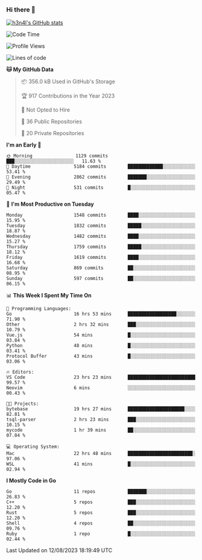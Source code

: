 ### Hi there 👋

[![h3n4l's GitHub stats](https://github-readme-stats.vercel.app/api?username=h3n4l&count_private=true&show_icons=true&theme=radical)](https://github.com/h3n4l/github-readme-stats)

<!--START_SECTION:waka-->
![Code Time](http://img.shields.io/badge/Code%20Time-1%2C491%20hrs%2050%20mins-blue)

![Profile Views](http://img.shields.io/badge/Profile%20Views-3-blue)

![Lines of code](https://img.shields.io/badge/From%20Hello%20World%20I%27ve%20Written-2.8%20million%20lines%20of%20code-blue)

**🐱 My GitHub Data** 

> 📦 356.0 kB Used in GitHub's Storage 
 > 
> 🏆 917 Contributions in the Year 2023
 > 
> 🚫 Not Opted to Hire
 > 
> 📜 36 Public Repositories 
 > 
> 🔑 20 Private Repositories 
 > 
**I'm an Early 🐤** 

```text
🌞 Morning                1129 commits        ███░░░░░░░░░░░░░░░░░░░░░░   11.63 % 
🌆 Daytime                5184 commits        █████████████░░░░░░░░░░░░   53.41 % 
🌃 Evening                2862 commits        ███████░░░░░░░░░░░░░░░░░░   29.49 % 
🌙 Night                  531 commits         █░░░░░░░░░░░░░░░░░░░░░░░░   05.47 % 
```
📅 **I'm Most Productive on Tuesday** 

```text
Monday                   1548 commits        ████░░░░░░░░░░░░░░░░░░░░░   15.95 % 
Tuesday                  1832 commits        █████░░░░░░░░░░░░░░░░░░░░   18.87 % 
Wednesday                1482 commits        ████░░░░░░░░░░░░░░░░░░░░░   15.27 % 
Thursday                 1759 commits        █████░░░░░░░░░░░░░░░░░░░░   18.12 % 
Friday                   1619 commits        ████░░░░░░░░░░░░░░░░░░░░░   16.68 % 
Saturday                 869 commits         ██░░░░░░░░░░░░░░░░░░░░░░░   08.95 % 
Sunday                   597 commits         ██░░░░░░░░░░░░░░░░░░░░░░░   06.15 % 
```


📊 **This Week I Spent My Time On** 

```text
💬 Programming Languages: 
Go                       16 hrs 53 mins      ██████████████████░░░░░░░   71.90 % 
Other                    2 hrs 32 mins       ███░░░░░░░░░░░░░░░░░░░░░░   10.79 % 
Vue.js                   54 mins             █░░░░░░░░░░░░░░░░░░░░░░░░   03.84 % 
Python                   48 mins             █░░░░░░░░░░░░░░░░░░░░░░░░   03.41 % 
Protocol Buffer          43 mins             █░░░░░░░░░░░░░░░░░░░░░░░░   03.06 % 

🔥 Editors: 
VS Code                  23 hrs 23 mins      █████████████████████████   99.57 % 
Neovim                   6 mins              ░░░░░░░░░░░░░░░░░░░░░░░░░   00.43 % 

🐱‍💻 Projects: 
bytebase                 19 hrs 27 mins      █████████████████████░░░░   82.81 % 
tsql-parser              2 hrs 23 mins       ███░░░░░░░░░░░░░░░░░░░░░░   10.15 % 
mycode                   1 hr 39 mins        ██░░░░░░░░░░░░░░░░░░░░░░░   07.04 % 

💻 Operating System: 
Mac                      22 hrs 48 mins      ████████████████████████░   97.06 % 
WSL                      41 mins             █░░░░░░░░░░░░░░░░░░░░░░░░   02.94 % 
```

**I Mostly Code in Go** 

```text
Go                       11 repos            ███████░░░░░░░░░░░░░░░░░░   26.83 % 
C++                      5 repos             ███░░░░░░░░░░░░░░░░░░░░░░   12.20 % 
Rust                     5 repos             ███░░░░░░░░░░░░░░░░░░░░░░   12.20 % 
Shell                    4 repos             ██░░░░░░░░░░░░░░░░░░░░░░░   09.76 % 
Ruby                     1 repo              █░░░░░░░░░░░░░░░░░░░░░░░░   02.44 % 
```




 Last Updated on 12/08/2023 18:19:49 UTC
<!--END_SECTION:waka-->

